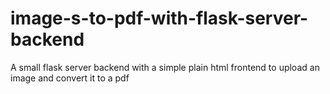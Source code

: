 # image-s-to-pdf-with-flask-server-backend
A small flask server backend with a simple plain html frontend to upload an image and convert it to a pdf

